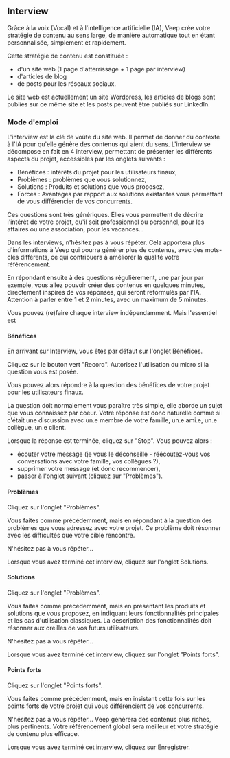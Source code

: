 ## Interview

Grâce à la voix (Vocal) et à l'intelligence artificielle (IA), Veep crée votre stratégie de contenu au sens large, de manière automatique tout en étant personnalisée, simplement et rapidement.

Cette stratégie de contenu est constituée :
* d'un site web (1 page d'atterrissage + 1 page par interview)
* d'articles de blog
* de posts pour les réseaux sociaux.

Le site web est actuellement un site Wordpress, les articles de blogs sont publiés sur ce même site et les posts peuvent être publiés sur LinkedIn.

### Mode d'emploi

L'interview est la clé de voûte du site web. Il permet de donner du contexte à l'IA pour qu'elle génère des contenus qui aient du sens. L'interview se décompose en fait en 4 interview, permettant de présenter les différents aspects du projet, accessibles par les onglets suivants :

* Bénéfices : intérêts du projet pour les utilisateurs finaux,
* Problèmes : problèmes que vous solutionnez,
* Solutions : Produits et solutions que vous proposez,
* Forces : Avantages par rapport aux solutions existantes vous permettant de vous différencier de vos concurrents.

Ces questions sont très génériques. Elles vous permettent de décrire l'intérêt de votre projet, qu'il soit professionnel ou personnel, pour les affaires ou une association, pour les vacances...

Dans les interviews, n'hésitez pas à vous répéter. Cela apportera plus d'informations à Veep qui pourra générer plus de contenus, avec des mots-clés différents, ce qui contribuera à améliorer la qualité votre référencement.

En répondant ensuite à des questions régulièrement, une par jour par exemple, vous allez pouvoir créer des contenus en quelques minutes, directement inspirés de vos réponses, qui seront reformulés par l'IA. Attention à parler entre 1 et 2 minutes, avec un maximum de 5 minutes.

Vous pouvez (re)faire chaque interview indépendamment. Mais l'essentiel est 

#### Bénéfices

En arrivant sur Interview, vous êtes par défaut sur l'onglet Bénéfices.

Cliquez sur le bouton vert "Record". Autorisez l'utilisation du micro si la question vous est posée. 

Vous pouvez alors répondre à la question des bénéfices de votre projet pour les utilisateurs finaux. 

La question doit normalement vous paraître très simple, elle aborde un sujet que vous connaissez par coeur. Votre réponse est donc naturelle comme si c'était une discussion avec un.e membre de votre famille, un.e ami.e, un.e collègue, un.e client.

Lorsque la réponse est terminée, cliquez sur "Stop". Vous pouvez alors :
* écouter votre message (je vous le déconseille - réécoutez-vous vos conversations avec votre famille, vos collègues ?),
* supprimer votre message (et donc recommencer),
* passer à l'onglet suivant (cliquez sur "Problèmes").

#### Problèmes

Cliquez sur l'onglet "Problèmes".

Vous faites comme précédemment, mais en répondant à la question des problèmes que vous adressez avec votre projet. Ce problème doit résonner avec les difficultés que votre cible rencontre.

N'hésitez pas à vous répéter...

Lorsque vous avez terminé cet interview, cliquez sur l'onglet Solutions.

#### Solutions

Cliquez sur l'onglet "Problèmes".

Vous faites comme précédemment, mais en présentant les produits et solutions que vous proposez, en indiquant leurs fonctionnalités principales et les cas d'utilisation classiques. La description des fonctionnalités doit résonner aux oreilles de vos futurs utilisateurs.

N'hésitez pas à vous répéter...

Lorsque vous avez terminé cet interview, cliquez sur l'onglet "Points forts".

#### Points forts

Cliquez sur l'onglet "Points forts".

Vous faites comme précédemment, mais en insistant cette fois sur les points forts de votre projet qui vous différencient de vos concurrents.

N'hésitez pas à vous répéter... Veep génèrera des contenus plus riches, plus pertinents. Votre référencement global sera meilleur et votre stratégie de contenu plus efficace.

Lorsque vous avez terminé cet interview, cliquez sur Enregistrer.


